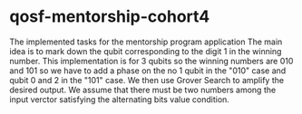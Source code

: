 # qosf-mentorship-cohort4
The implemented tasks for the mentorship program application
The main idea is to mark down the qubit corresponding to the digit 1 in the winning number.
This implementation is for 3 qubits so the winning numbers are 010 and 101 so we have to add a phase on the no 1 qubit in the "010" case and qubit 0 and 2 in the "101" case.
We then use Grover Search to amplify the desired output.
We assume that there must be two numbers among the input verctor satisfying the alternating bits value condition.
